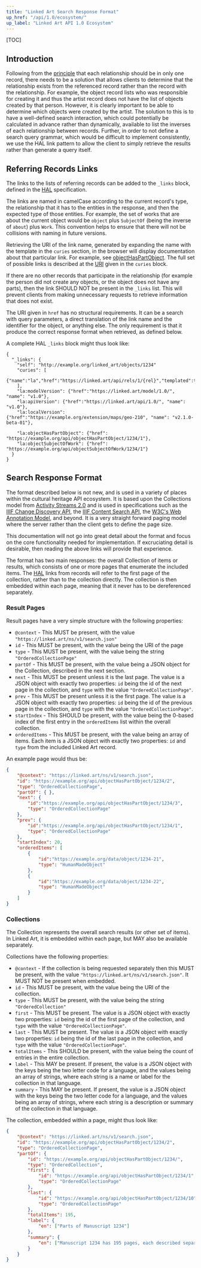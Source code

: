 ```yaml
---
title: "Linked Art Search Response Format"
up_href: "/api/1.0/ecosystem/"
up_label: "Linked Art API 1.0 Ecosystem"
---
```


[TOC]

## Introduction

Following from the [principle](../principles/) that each relationship should be in only one record, there needs to be a solution that allows clients to determine that the relationship exists from the referenced record rather than the record with the relationship. For example, the object record lists who was responsible for creating it and thus the artist record does not have the list of objects created by that person. However, it is clearly important to be able to determine which objects were created by the artist. The solution to this is to have a well-defined search interaction, which could potentially be calculated in advance rather than dynamically, available to list the inverses of each relationship between records. Further, in order to not define a search query grammar, which would be difficult to implement consistently, we use the HAL link pattern to allow the client to simply retrieve the results rather than generate a query itself.

## Referring Records Links

The links to the lists of referring records can be added to the `_links` block, defined in the [HAL](../hal/) specification.

The links are named in camelCase according to the current record's type, the relationship that it has to the entities in the response, and then the expected type of those entities. For example, the set of works that are about the current object would be `object` plus `SubjectOf` (being the inverse of `about`) plus `Work`. This convention helps to ensure that there will not be collisions with naming in future versions.

Retrieving the URI of the link name, generated by expanding the name with the template in the `curies` section, in the browser will display documentation about that particular link. For example, see [objectHasPartObject](https://linked.art/api/rels/1/objectHasPartObject). The full set of possible links is described at the [URI](/api/rels/1/) given in the `curies` block.

If there are no other records that participate in the relationship (for example the person did not create any objects, or the object does not have any parts), then the link SHOULD NOT be present in the `_links` list. This will prevent clients from making unnecessary requests to retrieve information that does not exist.

The URI given in `href` has no structural requirements. It can be a search with query parameters, a direct translation of the link name and the identifier for the object, or anything else. The only requirement is that it produce the correct response format when retrieved, as defined below.

A complete HAL `_links` block might thus look like:

```
{
  "_links": {
    "self": "http://example.org/linked_art/objects/1234"
    "curies": [
      {"name":"la","href":"https://linked.art/api/rels/1/{rel}","templated":true}
    ],
    "la:modelVersion": {"href":"https://linked.art/model/1.0/", "name": "v1.0"},
    "la:apiVersion": {"href":"https://linked.art/api/1.0/", "name": "v1.0"},
    "la:localVersion": {"href":"https://example.org/extension/maps/geo-210", "name": "v2.1.0-beta-01"},

    "la:objectHasPartObject": {"href": "https://example.org/api/objectHasPartObject/1234/1"},
    "la:objectSubjectOfWork": {"href": "https://example.org/api/objectSubjectOfWork/1234/1"}
  }
}
```

## Search Response Format


The format described below is not new, and is used in a variety of places within the cultural heritage API ecosystem. It is based upon the Collections model from [Activity Streams 2.0](https://www.w3.org/TR/activitystreams-core/#collections) and is used in specifications such as the [IIIF Change Discovery API](https://iiif.io/api/discovery/), the [IIIF Content Search API](https://iiif.io/api/search/), the [W3C's Web Annotation Model](https://www.w3.org/TR/annotation-model/#collections), and beyond. It is a very straight forward paging model where the server rather than the client gets to define the page size.

This documentation will not go into great detail about the format and focus on the core functionality needed for implementation. If excruciating detail is desirable, then reading the above links will provide that experience.

The format has two main responses: the overall Collection of items or results, which consists of one or more pages that enumerate the included items. The [HAL](../hal/index.md) links from records will refer to the first page of the collection, rather than to the collection directly. The collection is then embedded within each page, meaning that it never has to be dereferenced separately. 


### Result Pages

Result pages have a very simple structure with the following properties:

* `@context` - This MUST be present, with the value `"https://linked.art/ns/v1/search.json"`
* `id` - This MUST be present, with the value being the URI of the page
* `type` - This MUST be present, with the value being the string `"OrderedCollectionPage"`
* `partOf` - This MUST be present, with the value being a JSON object for the Collection, described in the next section.
* `next` - This MUST be present unless it is the last page. The value is a JSON object with exactly two properties: `id` being the id of the next page in the collection, and `type` with the value `"OrderedCollectionPage"`.
* `prev` - This MUST be present unless it is the first page. The value is a JSON object with exactly two properties: `id` being the id of the previous page in the collection, and `type` with the value `"OrderedCollectionPage"`.
* `startIndex` - This SHOULD be present, with the value being the 0-based index of the first entry in the `orderedItems` list within the overall collection.
* `orderedItems` - This MUST be present, with the value being an array of items. Each item is a JSON object with exactly two properties: `id` and `type` from the included Linked Art record.

An example page would thus be:

```json
{
	"@context": "https://linked.art/ns/v1/search.json",
	"id": "https://example.org/api/objectHasPartObject/1234/2",
	"type": "OrderedCollectionPage",
	"partOf": { },
	"next": {
		"id":"https://example.org/api/objectHasPartObject/1234/3",
		"type": "OrderedCollectionPage"
	},
	"prev": {
		"id":"https://example.org/api/objectHasPartObject/1234/1",
		"type": "OrderedCollectionPage"
	},
	"startIndex": 20,
	"orderedItems": [
		{
			"id":"https://example.org/data/object/1234-21",
			"type": "HumanMadeObject"
		},
		{
			"id":"https://example.org/data/object/1234-22",
			"type": "HumanMadeObject"
		}
	]
}
```

### Collections

The Collection represents the overall search results (or other set of items). In Linked Art, it is embedded within each page, but MAY also be available separately.

Collections have the following properties:

* `@context` - If the collection is being requested separately then this MUST be present, with the value `"https://linked.art/ns/v1/search.json"`. It MUST NOT be present when embedded.
* `id` - This MUST be present, with the value being the URI of the collection.
* `type` - This MUST be present, with the value being the string `"OrderedCollection"`
* `first` - This MUST be present. The value is a JSON object with exactly two properties: `id` being the id of the first page of the collection, and `type` with the value `"OrderedCollectionPage"`.
* `last` - This MUST be present. The value is a JSON object with exactly two properties: `id` being the id of the last page in the collection, and `type` with the value `"OrderedCollectionPage"`.
* `totalItems` - This SHOULD be present, with the value being the count of entries in the entire collection.
* `label` - This MAY be present. If present, the value is a JSON object with the keys being the two letter code for a language, and the values being an array of strings, where each string is a name or label for the collection in that language.
* `summary` - This MAY be present. If present, the value is a JSON object with the keys being the two letter code for a language, and the values being an array of strings, where each string is a description or summary of the collection in that language.

The collection, embedded within a page, might thus look like:

```json
{
	"@context": "https://linked.art/ns/v1/search.json",
	"id": "https://example.org/api/objectHasPartObject/1234/2",
	"type": "OrderedCollectionPage",
	"partOf": { 
		"id": "https://example.org/api/objectHasPartObject/1234/",
		"type": "OrderedCollection",
		"first": {
			"id": "https://example.org/api/objectHasPartObject/1234/1",
			"type": "OrderedCollectionPage"
		},
		"last": {
			"id": "https://example.org/api/objectHasPartObject/1234/10",
			"type": "OrderedCollectionPage"
		},
		"totalItems": 195,
		"label": {
			"en": ["Parts of Manuscript 1234"]
		},
		"summary": {
			"en": ["Manuscript 1234 has 195 pages, each described separately"]
		}
	}
}
```


